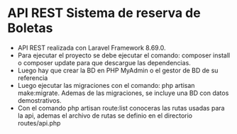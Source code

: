 
# API REST Sistema de reserva de Boletas
- API REST realizada con Laravel Framework 8.69.0.
- Para ejecutar el proyecto se debe ejecutar el comando: composer install o composer update para que descargue las dependencias.
- Luego hay que crear la BD en PHP MyAdmin o el gestor de BD de su referencia
- Luego ejecutar las migraciones con el comando: php artisan make:migrate. Ademas de las migraciones, se incluye una BD con datos demostrativos.
- Con el comando php artisan route:list conoceras las rutas usadas para la api, ademas el archivo de rutas se definio en el directorio routes/api.php 
